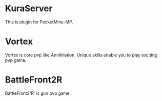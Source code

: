 # KuraServer
This is plugin for PocketMine-MP.

# Vortex
Vortex is core pvp like Annihilation.
Unique skills enable you to play exciting pvp game.

# BattleFront2R
BattleFront2'R' is gun pvp game.


